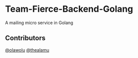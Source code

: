 # Team-Fierce-Backend-Golang
A mailing micro service in Golang

## Contributors
[@olawolu](https://github.com/olawolu)
[@thealamu](https://github.com/thealamu)